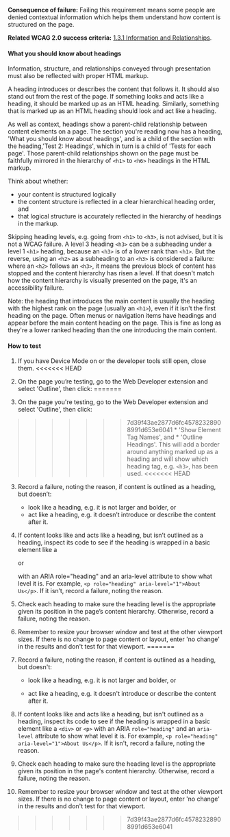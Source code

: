 **Consequence of failure:** Failing this requirement means some people are denied contextual information which helps them understand how content is structured on the page.

**Related WCAG 2.0 success criteria:** [1.3.1 Information and Relationships](https://www.w3.org/TR/UNDERSTANDING-WCAG20/content-structure-separation-programmatic.html).

<div class="details" markdown="1">

#### What you should know about headings

Information, structure, and relationships conveyed through presentation must also be reflected with proper HTML markup.

A heading introduces or describes the content that follows it. It should also stand out from the rest of the page. If something looks and acts like a heading, it should be marked up as an HTML heading. Similarly, something that is marked up as an HTML heading should look and act like a heading.

As well as context, headings show a parent-child relationship between content elements on a page. The section you're reading now has a heading, 'What you should know about headings', and is a child of the section with the heading,'Test 2: Headings', which in turn is a child of 'Tests for each page'. Those parent-child relationships shown on the page must be faithfully mirrored in the hierarchy of `<h1>` to `<h6>` headings in the HTML markup. 

Think about whether:
* your content is structured logically
* the content structure is reflected in a clear hierarchical heading order, and
* that logical structure is accurately reflected in the hierarchy of headings in the markup. 

Skipping heading levels, e.g. going from `<h1>` to `<h3>`, is not advised, but it is not a WCAG failure. A level 3 heading `<h3>` can be a subheading under a level 1 `<h1>` heading, because an `<h3>` is of a lower rank than `<h1>`. But the reverse, using an `<h2>` as a subheading to an `<h3>` is considered a failure: where an `<h2>` follows an `<h3>`, it means the previous block of content has stopped and the content hierarchy has risen a level. If that doesn't match how the content hierarchy is visually presented on the page, it's an accessibility failure.

Note: the heading that introduces the main content is usually the heading with the highest rank on the page (usually an `<h1>`), even if it isn't the first heading on the page. Often menus or navigation items have headings and appear before the main content heading on the page. This is fine as long as they're a lower ranked heading than the one introducing the main content.

</div>

#### How to test

1. If you have Device Mode on or the developer tools still open, close them.
<<<<<<< HEAD
2. On the page you’re testing, go to the Web Developer extension and select 'Outline', then click:
=======

2. On the page you're testing, go to the Web Developer extension and select 'Outline', then click:

>>>>>>> 7d39f43ae2877d6fc45782328908991d653e6041
	* 'Show Element Tag Names', and
	* 'Outline Headings'.
	 This will add a border around anything marked up as a heading and will show which heading tag, e.g. `<h3>`, has been used.
<<<<<<< HEAD
3. Record a failure, noting the reason, if content is outlined as a heading, but doesn’t: 
	* look like a heading, e.g. it is not larger and bolder, or
	* act like a heading, e.g. it doesn’t introduce or describe the content after it. 
4. If content looks like and acts like a heading, but isn’t outlined as a heading, inspect its code to see if the heading is wrapped in a basic element like a <div> or <p> with an ARIA role="heading" and an aria-level attribute to show what level it is. For example, `<p role="heading" aria-level="1">About Us</p>`. If it isn’t, record a failure, noting the reason. 
5. Check each heading to make sure the heading level is the appropriate given its position in the page’s content hierarchy. Otherwise, record a failure, noting the reason. 
6. Remember to resize your browser window and test at the other viewport sizes. If there is no change to page content or layout, enter 'no change' in the results and don't test for that viewport. 
=======

3. Record a failure, noting the reason, if content is outlined as a heading, but doesn't: 

	* look like a heading, e.g. it is not larger and bolder, or

	* act like a heading, e.g. it doesn't introduce or describe the content after it. 

4. If content looks like and acts like a heading, but isn't outlined as a heading, inspect its code to see if the heading is wrapped in a basic element like a `<div>` or `<p>` with an ARIA `role="heading"` and an `aria-level` attribute to show what level it is. For example, `<p role="heading" aria-level="1">About Us</p>`. If it isn't, record a failure, noting the reason. 

5. Check each heading to make sure the heading level is the appropriate given its position in the page's content hierarchy. Otherwise, record a failure, noting the reason. 

6. Remember to resize your browser window and test at the other viewport sizes. If there is no change to page content or layout, enter 'no change' in the results and don't test for that viewport. 
>>>>>>> 7d39f43ae2877d6fc45782328908991d653e6041
